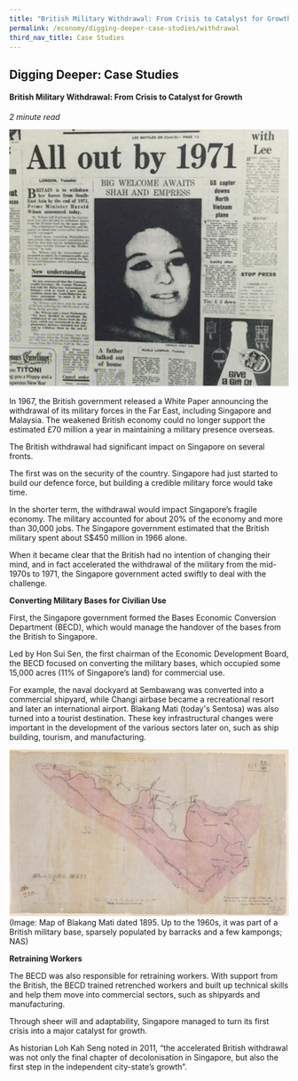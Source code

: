 ```yaml
---
title: "British Military Withdrawal: From Crisis to Catalyst for Growth"
permalink: /economy/digging-deeper-case-studies/withdrawal
third_nav_title: Case Studies
---
```


## Digging Deeper: Case Studies

#### British Military Withdrawal: From Crisis to Catalyst for Growth

<i>2 minute read</i>

![Alt text for image on Isomer site](/images/economy/case-studies/Screenshot%20202.png)

In 1967, the British government released a White Paper announcing the withdrawal of its military forces in the Far East, including Singapore and Malaysia. The weakened British economy could no longer support the estimated £70 million a year in maintaining a military presence overseas.

The British withdrawal had significant impact on Singapore on several fronts.

The first was on the security of the country. Singapore had just started to build our defence force, but building a credible military force would take time.

In the shorter term, the withdrawal would impact Singapore’s fragile economy. The military accounted for about 20% of the economy and more than 30,000 jobs. The Singapore government estimated that the British military spent about S$450 million in 1966 alone.

When it became clear that the British had no intention of changing their mind, and in fact accelerated the withdrawal of the military from the mid-1970s to 1971, the Singapore government acted swiftly to deal with the challenge.

**Converting Military Bases for Civilian Use**

First, the Singapore government formed the Bases Economic Conversion Department (BECD), which would manage the handover of the bases from the British to Singapore.

Led by Hon Sui Sen, the first chairman of the Economic Development Board, the BECD focused on converting the military bases, which occupied some 15,000 acres (11% of Singapore’s land) for commercial use.

For example, the naval dockyard at Sembawang was converted into a commercial shipyard, while Changi airbase became a recreational resort and later an international airport. Blakang Mati (today's Sentosa) was also turned into a tourist destination. These key infrastructural changes were important in the development of the various sectors later on, such as ship building, tourism, and manufacturing.

![Alt text for image on Isomer site](/images/economy/case-studies/Screenshot%202020-10-2.png)
(Image: Map of Blakang Mati dated 1895. Up to the 1960s, it was part of a British military base, sparsely populated by barracks and a few kampongs; NAS)

**Retraining Workers**

The BECD was also responsible for retraining workers. With support from the British, the BECD trained retrenched workers and built up technical skills and help them move into commercial sectors, such as shipyards and manufacturing. 

Through sheer will and adaptability, Singapore managed to turn its first crisis into a major catalyst for growth.

As historian Loh Kah Seng noted in 2011, “the accelerated British withdrawal was not only the final chapter of decolonisation in Singapore, but also the first step in the independent city-state’s growth”.